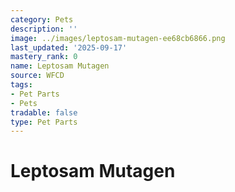 ```yaml
---
category: Pets
description: ''
image: ../images/leptosam-mutagen-ee68cb6866.png
last_updated: '2025-09-17'
mastery_rank: 0
name: Leptosam Mutagen
source: WFCD
tags:
- Pet Parts
- Pets
tradable: false
type: Pet Parts
---
```


# Leptosam Mutagen

